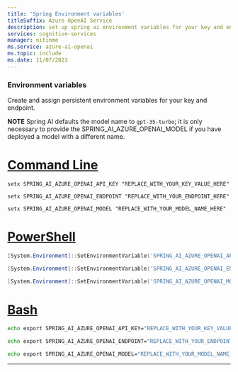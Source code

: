 ```yaml
---
title: 'Spring Environment variables'
titleSuffix: Azure OpenAI Service
description: set up spring ai environment variables for your key and endpoint
services: cognitive-services
manager: nitinme
ms.service: azure-ai-openai
ms.topic: include
ms.date: 11/07/2023
---
```



### Environment variables

Create and assign persistent environment variables for your key and endpoint.

**NOTE** Spring AI defaults the model name to `gpt-35-turbo`; it is only necessary to provide the SPRING_AI_AZURE_OPENAI_MODEL if you
have deployed a model with a different name.

# [Command Line](#tab/command-line)

```CMD
setx SPRING_AI_AZURE_OPENAI_API_KEY "REPLACE_WITH_YOUR_KEY_VALUE_HERE" 
```

```CMD
setx SPRING_AI_AZURE_OPENAI_ENDPOINT "REPLACE_WITH_YOUR_ENDPOINT_HERE" 
```

```CMD
setx SPRING_AI_AZURE_OPENAI_MODEL "REPLACE_WITH_YOUR_MODEL_NAME_HERE" 
```

# [PowerShell](#tab/powershell)

```powershell
[System.Environment]::SetEnvironmentVariable('SPRING_AI_AZURE_OPENAI_API_KEY', 'REPLACE_WITH_YOUR_KEY_VALUE_HERE', 'User')
```

```powershell
[System.Environment]::SetEnvironmentVariable('SPRING_AI_AZURE_OPENAI_ENDPOINT', 'REPLACE_WITH_YOUR_ENDPOINT_HERE', 'User')
```

```powershell
[System.Environment]::SetEnvironmentVariable('SPRING_AI_AZURE_OPENAI_MODEL', 'REPLACE_WITH_YOUR_MODEL_NAME_HERE', 'User')
```

# [Bash](#tab/bash)

```Bash
echo export SPRING_AI_AZURE_OPENAI_API_KEY="REPLACE_WITH_YOUR_KEY_VALUE_HERE" >> /etc/environment && source /etc/environment
```

```Bash
echo export SPRING_AI_AZURE_OPENAI_ENDPOINT="REPLACE_WITH_YOUR_ENDPOINT_HERE" >> /etc/environment && source /etc/environment
```

```Bash
echo export SPRING_AI_AZURE_OPENAI_MODEL="REPLACE_WITH_YOUR_MODEL_NAME_HERE" >> /etc/environment && source /etc/environment
```

---
